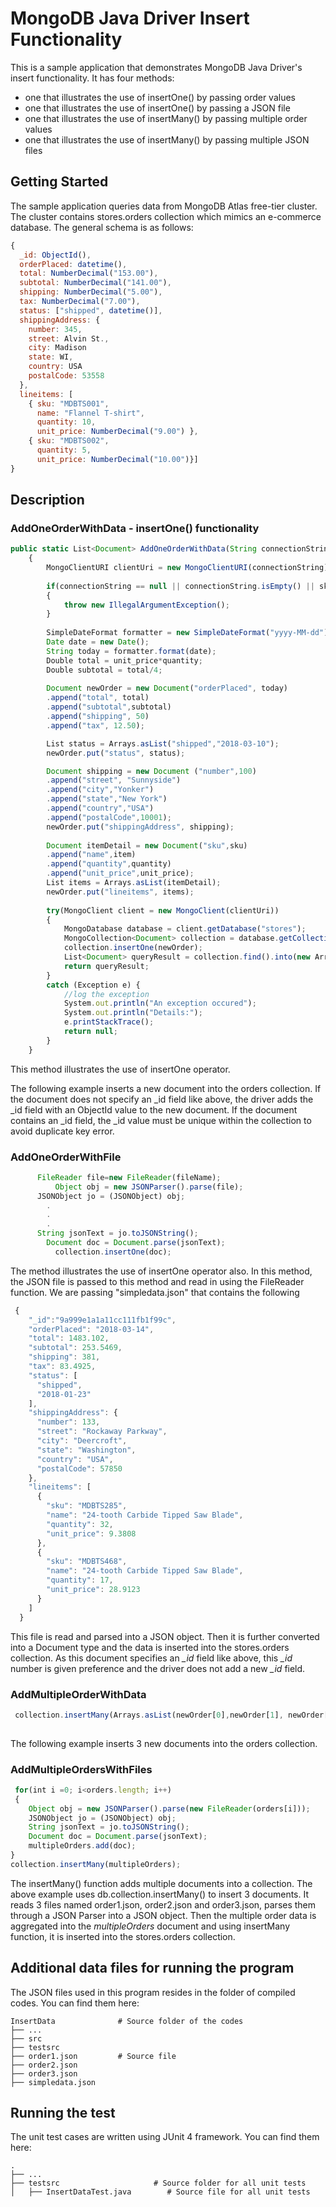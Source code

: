 # MongoDB Java Driver Insert Functionality
This is a sample application that demonstrates MongoDB Java Driver's insert functionality. It has four methods:

- one that illustrates the use of insertOne() by passing order values
- one that illustrates the use of insertOne() by passing a JSON file
- one that illustrates the use of insertMany() by passing multiple order values
- one that illustrates the use of insertMany() by passing multiple JSON files


## Getting Started
The sample application queries data from MongoDB Atlas free-tier cluster. The cluster contains stores.orders collection which mimics an e-commerce database. The general schema is as follows:
 

```javascript
{
  _id: ObjectId(),
  orderPlaced: datetime(),
  total: NumberDecimal("153.00"),
  subtotal: NumberDecimal("141.00"),
  shipping: NumberDecimal("5.00"),
  tax: NumberDecimal("7.00"),
  status: ["shipped", datetime()],
  shippingAddress: {
    number: 345,
    street: Alvin St.,
    city: Madison
    state: WI,
    country: USA
    postalCode: 53558
  },
  lineitems: [
    { sku: "MDBTS001",
      name: "Flannel T-shirt",
      quantity: 10,
      unit_price: NumberDecimal("9.00") },
    { sku: "MDBTS002",
      quantity: 5,
      unit_price: NumberDecimal("10.00")}] 
}
```

## Description

### AddOneOrderWithData - insertOne() functionality

```javascript
public static List<Document> AddOneOrderWithData(String connectionString, String sku, String item, Double  unit_price, int quantity)
	{
		MongoClientURI clientUri = new MongoClientURI(connectionString);
		
		if(connectionString == null || connectionString.isEmpty() || sku.isEmpty() || item.isEmpty()|| unit_price==0.0 ||quantity ==0 )
		{
			throw new IllegalArgumentException();
		}
		
		SimpleDateFormat formatter = new SimpleDateFormat("yyyy-MM-dd");
		Date date = new Date();
		String today = formatter.format(date);
		Double total = unit_price*quantity;
		Double subtotal = total/4;
		
		Document newOrder = new Document("orderPlaced", today)
        .append("total", total)
        .append("subtotal",subtotal)
		.append("shipping", 50)
		.append("tax", 12.50);

     	List status = Arrays.asList("shipped","2018-03-10");
		newOrder.put("status", status);

		Document shipping = new Document ("number",100)
		.append("street", "Sunnyside")
		.append("city","Yonker")
		.append("state","New York")
		.append("country","USA")
		.append("postalCode",10001);
		newOrder.put("shippingAddress", shipping);	
		
		Document itemDetail = new Document("sku",sku)
		.append("name",item)
		.append("quantity",quantity)
		.append("unit_price",unit_price);
		List items = Arrays.asList(itemDetail);
		newOrder.put("lineitems", items);
		
		try(MongoClient client = new MongoClient(clientUri))
		{
			MongoDatabase database = client.getDatabase("stores");
			MongoCollection<Document> collection = database.getCollection("orders");		
	    	collection.insertOne(newOrder);
			List<Document> queryResult = collection.find().into(new ArrayList<Document>());
			return queryResult;
		}
		catch (Exception e) {
			//log the exception	
			System.out.println("An exception occured");
			System.out.println("Details:");
			e.printStackTrace();
			return null;
		}		
	}
``` 

This method illustrates the use of insertOne operator. 

The following example inserts a new document into the orders collection. If the document does not specify an _id field like above, the driver adds the _id field with an ObjectId value to the new document. 
If the document contains an _id field, the _id value must be unique within the collection to avoid duplicate key error.


### AddOneOrderWithFile 

```javascript
      FileReader file=new FileReader(fileName);
		  Object obj = new JSONParser().parse(file);
      JSONObject jo = (JSONObject) obj;
        .
        .
        .
      String jsonText = jo.toJSONString();
	    Document doc = Document.parse(jsonText);
		  collection.insertOne(doc);
```

The method illustrates the use of insertOne operator also. In this method, the JSON file is passed to this method and read in using the FileReader function. We are passing "simpledata.json" that contains the following 

```javascript
 {
    "_id":"9a999e1a1a11cc111fb1f99c",
    "orderPlaced": "2018-03-14",
    "total": 1483.102,
    "subtotal": 253.5469,
    "shipping": 381,
    "tax": 83.4925,
    "status": [
      "shipped",
      "2018-01-23"
    ],
    "shippingAddress": {
      "number": 133,
      "street": "Rockaway Parkway",
      "city": "Deercroft",
      "state": "Washington",
      "country": "USA",
      "postalCode": 57850
    },
    "lineitems": [
      {
        "sku": "MDBTS285",
        "name": "24-tooth Carbide Tipped Saw Blade",
        "quantity": 32,
        "unit_price": 9.3808
      },
      {
        "sku": "MDBTS468",
        "name": "24-tooth Carbide Tipped Saw Blade",
        "quantity": 17,
        "unit_price": 28.9123
      }
    ]
  }
```

This file is read and parsed into a JSON object. Then it is further converted into a Document type and the data is inserted into the stores.orders collection. As this document specifies an *_id* field like above, this *_id* number is given preference and the driver does not add a new *_id* field.  




### AddMultipleOrderWithData
```javascript
 collection.insertMany(Arrays.asList(newOrder[0],newOrder[1], newOrder[2]));
			
```
The following example inserts 3 new documents into the orders collection. 


### AddMultipleOrdersWithFiles
```javascript
 for(int i =0; i<orders.length; i++)
 {
	Object obj = new JSONParser().parse(new FileReader(orders[i]));
	JSONObject jo = (JSONObject) obj;
	String jsonText = jo.toJSONString();
	Document doc = Document.parse(jsonText);
	multipleOrders.add(doc);
}
collection.insertMany(multipleOrders);
```

The insertMany() function adds multiple documents into a collection. The above example uses db.collection.insertMany() to insert 3 documents. It reads 3 files named order1.json, order2.json and order3.json, parses them through a JSON Parser into a JSON object. Then the multiple order data is aggregated into the *multipleOrders* document and using insertMany function, it is inserted into the stores.orders collection.   



## Additional data files for running the program 
The JSON files used in this program resides in the folder of compiled codes. You can find them here:

    InsertData				# Source folder of the codes
    ├── ...
    ├── src                    	
    ├── testsrc                    	
    ├── order1.json			# Source file
    ├── order2.json
    ├── order3.json
    ├── simpledata.json
  


## Running the test
The unit test cases are written using JUnit 4 framework. You can find them here:

    .
    ├── ...
    ├── testsrc                    	# Source folder for all unit tests
    │   ├── InsertDataTest.java        # Source file for all unit tests
